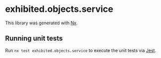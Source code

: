 # exhibited.objects.service

This library was generated with [Nx](https://nx.dev).

## Running unit tests

Run `nx test exhibited.objects.service` to execute the unit tests via [Jest](https://jestjs.io).
